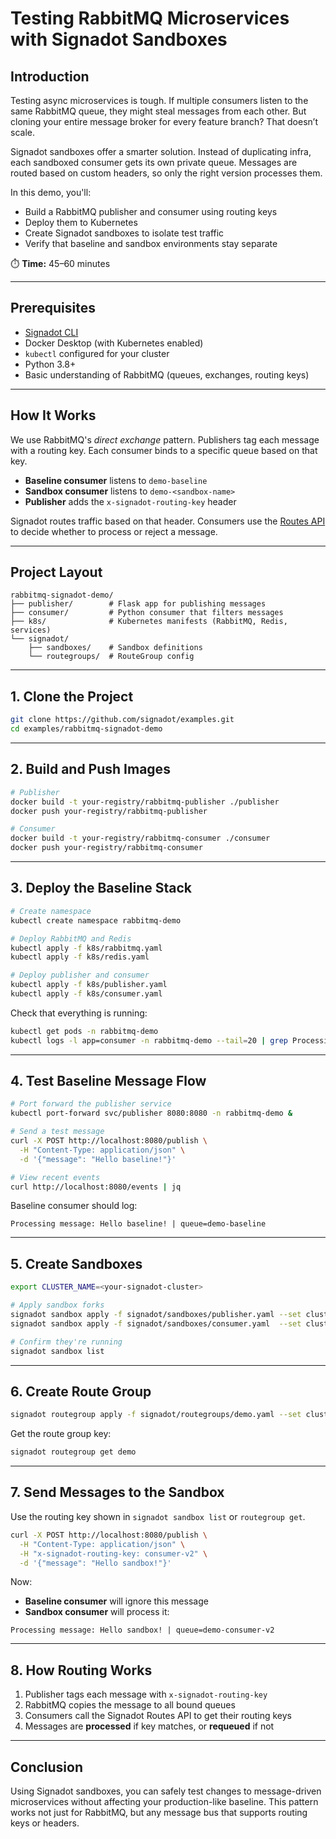 # Testing RabbitMQ Microservices with Signadot Sandboxes

## Introduction

Testing async microservices is tough. If multiple consumers listen to the same RabbitMQ queue, they might steal messages from each other. But cloning your entire message broker for every feature branch? That doesn’t scale.

Signadot sandboxes offer a smarter solution. Instead of duplicating infra, each sandboxed consumer gets its own private queue. Messages are routed based on custom headers, so only the right version processes them.

In this demo, you'll:

* Build a RabbitMQ publisher and consumer using routing keys
* Deploy them to Kubernetes
* Create Signadot sandboxes to isolate test traffic
* Verify that baseline and sandbox environments stay separate

⏱️ **Time:** 45–60 minutes

---

## Prerequisites

* [Signadot CLI](https://www.signadot.com/docs/getting-started/installation)
* Docker Desktop (with Kubernetes enabled)
* `kubectl` configured for your cluster
* Python 3.8+
* Basic understanding of RabbitMQ (queues, exchanges, routing keys)

---

## How It Works

We use RabbitMQ's *direct exchange* pattern. Publishers tag each message with a routing key. Each consumer binds to a specific queue based on that key.

* **Baseline consumer** listens to `demo-baseline`
* **Sandbox consumer** listens to `demo-<sandbox-name>`
* **Publisher** adds the `x-signadot-routing-key` header

Signadot routes traffic based on that header. Consumers use the [Routes API](https://docs.signadot.com/docs/routing) to decide whether to process or reject a message.

---

## Project Layout

```
rabbitmq-signadot-demo/
├── publisher/        # Flask app for publishing messages
├── consumer/         # Python consumer that filters messages
├── k8s/              # Kubernetes manifests (RabbitMQ, Redis, services)
└── signadot/
    ├── sandboxes/    # Sandbox definitions
    └── routegroups/  # RouteGroup config
```

---

## 1. Clone the Project

```bash
git clone https://github.com/signadot/examples.git
cd examples/rabbitmq-signadot-demo
```

---

## 2. Build and Push Images

```bash
# Publisher
docker build -t your-registry/rabbitmq-publisher ./publisher
docker push your-registry/rabbitmq-publisher

# Consumer
docker build -t your-registry/rabbitmq-consumer ./consumer
docker push your-registry/rabbitmq-consumer
```

---

## 3. Deploy the Baseline Stack

```bash
# Create namespace
kubectl create namespace rabbitmq-demo

# Deploy RabbitMQ and Redis
kubectl apply -f k8s/rabbitmq.yaml
kubectl apply -f k8s/redis.yaml

# Deploy publisher and consumer
kubectl apply -f k8s/publisher.yaml
kubectl apply -f k8s/consumer.yaml
```

Check that everything is running:

```bash
kubectl get pods -n rabbitmq-demo
kubectl logs -l app=consumer -n rabbitmq-demo --tail=20 | grep Processing
```

---

## 4. Test Baseline Message Flow

```bash
# Port forward the publisher service
kubectl port-forward svc/publisher 8080:8080 -n rabbitmq-demo &

# Send a test message
curl -X POST http://localhost:8080/publish \
  -H "Content-Type: application/json" \
  -d '{"message": "Hello baseline!"}'

# View recent events
curl http://localhost:8080/events | jq
```

Baseline consumer should log:

```
Processing message: Hello baseline! | queue=demo-baseline
```

---

## 5. Create Sandboxes

```bash
export CLUSTER_NAME=<your-signadot-cluster>

# Apply sandbox forks
signadot sandbox apply -f signadot/sandboxes/publisher.yaml --set cluster=$CLUSTER_NAME
signadot sandbox apply -f signadot/sandboxes/consumer.yaml  --set cluster=$CLUSTER_NAME

# Confirm they're running
signadot sandbox list
```

---

## 6. Create Route Group

```bash
signadot routegroup apply -f signadot/routegroups/demo.yaml --set cluster=$CLUSTER_NAME
```

Get the route group key:

```bash
signadot routegroup get demo
```

---

## 7. Send Messages to the Sandbox

Use the routing key shown in `signadot sandbox list` or `routegroup get`.

```bash
curl -X POST http://localhost:8080/publish \
  -H "Content-Type: application/json" \
  -H "x-signadot-routing-key: consumer-v2" \
  -d '{"message": "Hello sandbox!"}'
```

Now:

* **Baseline consumer** will ignore this message
* **Sandbox consumer** will process it:

```
Processing message: Hello sandbox! | queue=demo-consumer-v2
```

---

## 8. How Routing Works

1. Publisher tags each message with `x-signadot-routing-key`
2. RabbitMQ copies the message to all bound queues
3. Consumers call the Signadot Routes API to get their routing keys
4. Messages are **processed** if key matches, or **requeued** if not

---

## Conclusion

Using Signadot sandboxes, you can safely test changes to message-driven microservices without affecting your production-like baseline. This pattern works not just for RabbitMQ, but any message bus that supports routing keys or headers.

